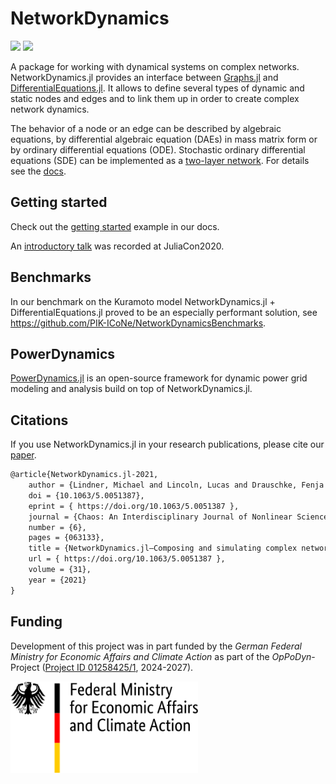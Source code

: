 # NetworkDynamics

[![](https://img.shields.io/badge/docs-dev-blue.svg)](https://juliadynamics.github.io/NetworkDynamics.jl/dev/)
[![](https://img.shields.io/badge/docs-stable-blue.svg)](https://juliadynamics.github.io/NetworkDynamics.jl/stable)

A package for working with dynamical systems on complex networks. NetworkDynamics.jl provides an interface between [Graphs.jl](https://github.com/JuliaGraphs/Graphs.jl) and [DifferentialEquations.jl](https://github.com/JuliaDiffEq/DifferentialEquations.jl). It allows to define several types of dynamic and static nodes and edges and to link them up in order to create complex network dynamics.

The behavior of a node or an edge can be described by algebraic equations, by differential algebraic equation (DAEs) in mass matrix form or by ordinary differential equations (ODE). Stochastic ordinary differential equations (SDE) can be implemented as a [two-layer network](https://juliadynamics.github.io/NetworkDynamics.jl/dev/generated/StochasticSystem/). For details see the [docs](https://juliadynamics.github.io/NetworkDynamics.jl/dev/).

## Getting started

Check out the [getting started](https://juliadynamics.github.io/NetworkDynamics.jl/dev/generated/getting_started_with_network_dynamics/) example in our docs.

An [introductory talk](https://www.youtube.com/watch?v=GrmnbDYr6mM) was recorded at JuliaCon2020.

## Benchmarks

In our benchmark on the Kuramoto model NetworkDynamics.jl + DifferentialEquations.jl proved to be an especially performant solution, see https://github.com/PIK-ICoNe/NetworkDynamicsBenchmarks.

## PowerDynamics

[PowerDynamics.jl](https://juliaenergy.github.io/PowerDynamics.jl/stable/) is an open-source framework for dynamic power grid modeling and analysis build on top of NetworkDynamics.jl.

## Citations

If you use NetworkDynamics.jl in your research publications, please cite our [paper](https://aip.scitation.org/doi/10.1063/5.0051387).

```latex
@article{NetworkDynamics.jl-2021,
	author = {Lindner, Michael and Lincoln, Lucas and Drauschke, Fenja and Koulen, Julia M. and Würfel, Hans and Plietzsch, Anton and Hellmann, Frank},
	doi = {10.1063/5.0051387},
	eprint = { https://doi.org/10.1063/5.0051387 },
	journal = {Chaos: An Interdisciplinary Journal of Nonlinear Science},
	number = {6},
	pages = {063133},
	title = {NetworkDynamics.jl—Composing and simulating complex networks in Julia},
	url = { https://doi.org/10.1063/5.0051387 },
	volume = {31},
	year = {2021}
}
```

## Funding
Development of this project was in part funded by the *German Federal Ministry for Economic Affairs and Climate Action* as part of the *OpPoDyn*-Project ([Project ID 01258425/1](https://www.enargus.de/pub/bscw.cgi/?op=enargus.eps2&q=%2201258425/1%22), 2024-2027).

<img src="docs/src/assets/bmwk_logo_en.svg" width="300"/>
